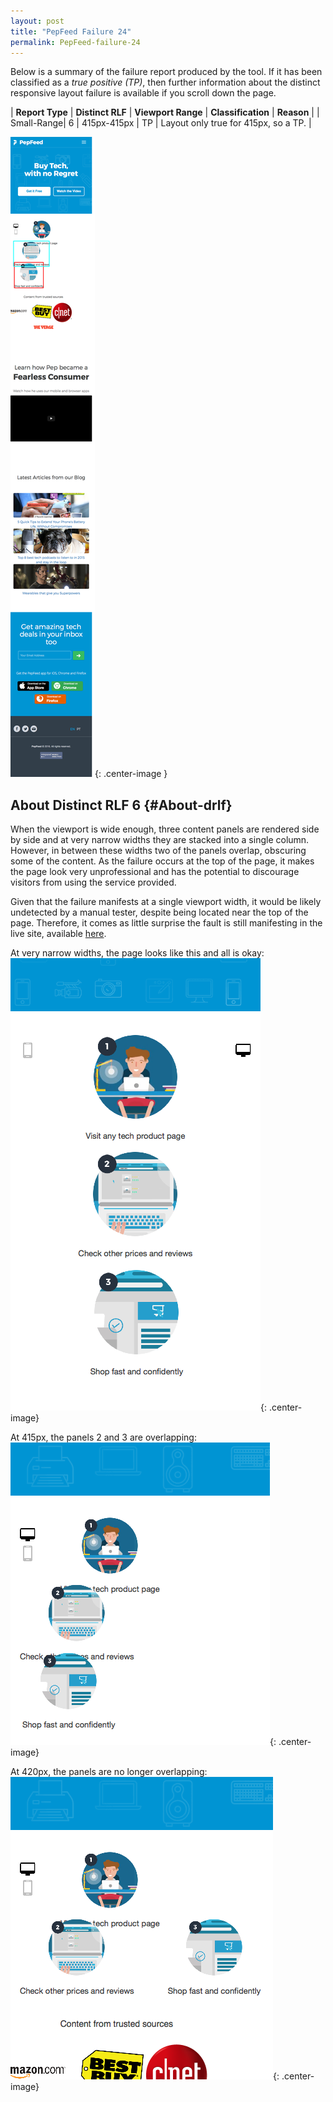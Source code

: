 ```yaml
---
layout: post
title: "PepFeed Failure 24"
permalink: PepFeed-failure-24
---
```

Below is a summary of the failure report produced by the tool. If it has been classified as a *true positive (TP)*, then further information about the distinct responsive layout failure is available if you scroll down the page.

| **Report Type** | **Distinct RLF** | **Viewport Range** | **Classification** | **Reason** |
| Small-Range| 6 | 415px-415px | TP | Layout only true for 415px, so a TP. | 

![Screenshot of the fault](assets/images/PepFeed/fault24/smallrangeWidth415.png){: .center-image }

## About Distinct RLF 6 {#About-drlf}

When the viewport is wide enough, three content panels are rendered side by side and at very narrow widths they are stacked into a single column. However, in between these widths two of the panels overlap, obscuring some of the content. As the failure occurs at the top of the page, it makes the page look very unprofessional and has the potential to discourage visitors from using the service provided.

Given that the failure manifests at a single viewport width, it would be likely undetected by a manual tester, despite being located near the top of the page. Therefore, it comes as little surprise the fault is still manifesting in the live site, available [here](http://pepfeed.com).

At very narrow widths, the page looks like this and all is okay:
![400px](assets/good-bad/rlf6/400.png){: .center-image}

At 415px, the panels 2 and 3 are overlapping:
![415px](assets/good-bad/rlf6/415.png){: .center-image}

At 420px, the panels are no longer overlapping:
![420px](assets/good-bad/rlf6/420.png){: .center-image}
